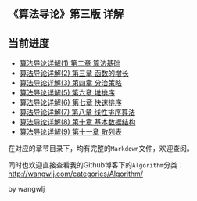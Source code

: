 ## 《算法导论》第三版 详解


## 当前进度

- [算法导论详解(1) 第二章 算法基础](http://wangwlj.com/2017/12/12/algorithm_tutolrial_chapter_2/)
- [算法导论详解(2) 第三章 函数的增长](http://wangwlj.com/2017/12/13/algorithm_tutorial_chapter_3/)
- [算法导论详解(3) 第四章 分治策略](http://wangwlj.com/2018/01/08/algorithm_tutorial_chapter_4/)
- [算法导论详解(5) 第六章 堆排序](http://wangwlj.com/2018/01/09/algorithm_tutorial_chapter_6/)
- [算法导论详解(6) 第七章 快速排序](http://wangwlj.com/2018/01/11/algorithm_tutorial_chapter_7/)
- [算法导论详解(7) 第八章 线性排序算法](http://wangwlj.com/2018/01/27/algorithm_tutorial_chapter_8/)
- [算法导论详解(8) 第十章 基本数据结构](http://wangwlj.com/2018/01/27/algorithm_tutorial_chapter_10/)
- [算法导论详解(9) 第十一章 散列表](http://wangwlj.com/2018/01/30/algorithm_tutorial_chapter_11/)

在对应的章节目录下，均有完整的`Markdown`文件，欢迎查阅。

同时也欢迎直接查看我的Github博客下的`Algorithm`分类：http://wangwlj.com/categories/Algorithm/

by wangwlj
